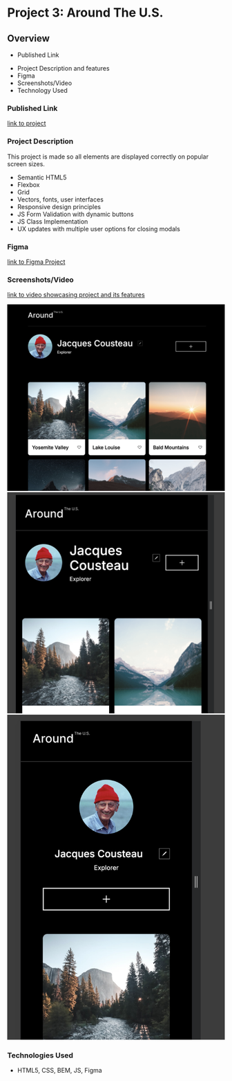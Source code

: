# Project 3: Around The U.S.

## Overview

- Published Link

* Project Description and features
* Figma
* Screenshots/Video
* Technology Used

### Published Link

[link to project](http://annaeckman.github.io/se_project_aroundtheus)

### Project Description

This project is made so all elements are displayed correctly on popular screen sizes.

- Semantic HTML5
- Flexbox
- Grid
- Vectors, fonts, user interfaces
- Responsive design principles
- JS Form Validation with dynamic buttons
- JS Class Implementation
- UX updates with multiple user options for closing modals

### Figma

[link to Figma Project](https://www.figma.com/file/Es8zZP3ARGH9JGcw60i3OD/Sprint-3_-Around-the-US?type=design&node-id=0-1&mode=design&t=u0tUkTgrYBe53iaH-0)

### Screenshots/Video

[link to video showcasing project and its features](https://www.loom.com/share/597bbbebc0dd4264af861d3c4dde6e39?sid=f853ae2d-61f0-4827-9c7e-709456b4dd55)

![Alt text](./src/images/image.png)
![Alt text](./src/images/image-2.png)
![Alt text](./src/images/image-1.png)

### Technologies Used

- HTML5, CSS, BEM, JS, Figma

